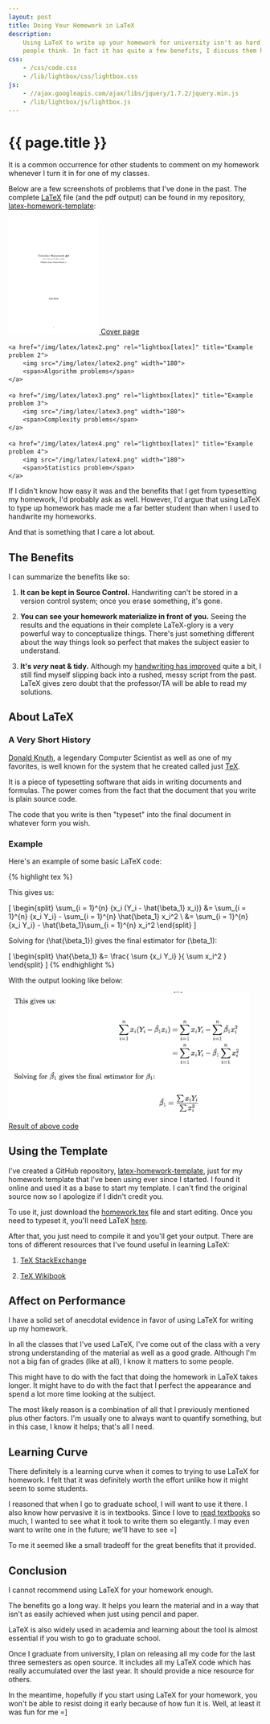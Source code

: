 ```yaml
---
layout: post
title: Doing Your Homework in LaTeX
description:
    Using LaTeX to write up your homework for university isn't as hard as some
    people think. In fact it has quite a few benefits, I discuss them here.
css:
    - /css/code.css
    - /lib/lightbox/css/lightbox.css
js:
    - //ajax.googleapis.com/ajax/libs/jquery/1.7.2/jquery.min.js
    - /lib/lightbox/js/lightbox.js
---
```


{{ page.title }}
================

It is a common occurrence for other students to comment on my homework whenever
I turn it in for one of my classes.

Below are a few screenshots of problems that I've done in the past. The complete
[LaTeX][latex] file (and the pdf output) can be found in my repository,
[latex-homework-template][repo]:

<div class="gallery large">
    <a href="/img/latex/latex1.png" rel="lightbox[latex]" title="Cover page">
        <img src="/img/latex/latex1.png" width="180">
        <span>Cover page</span>
    </a>

    <a href="/img/latex/latex2.png" rel="lightbox[latex]" title="Example problem 2">
        <img src="/img/latex/latex2.png" width="180">
        <span>Algorithm problems</span>
    </a>

    <a href="/img/latex/latex3.png" rel="lightbox[latex]" title="Example problem 3">
        <img src="/img/latex/latex3.png" width="180">
        <span>Complexity problems</span>
    </a>

    <a href="/img/latex/latex4.png" rel="lightbox[latex]" title="Example problem 4">
        <img src="/img/latex/latex4.png" width="180">
        <span>Statistics problem</span>
    </a>
</div>

If I didn't know how easy it was and the benefits that I get from typesetting my
homework, I'd probably ask as well.  However, I'd argue that using LaTeX to type
up homework has made me a far better student than when I used to handwrite my
homeworks.

And that is something that I care a lot about.

## The Benefits

I can summarize the benefits like so:

1. **It can be kept in Source Control.**
   Handwriting can't be stored in a version control system; once you erase
   something, it's gone.

2. **You can see your homework materialize in front of you.**
   Seeing the results and the equations in their complete LaTeX-glory is a very
   powerful way to conceptualize things. There's just something different about
   the way things look so perfect that makes the subject easier to understand.

3. **It's *very* neat & tidy.**
   Although my [handwriting has improved][handwriting] quite a bit, I still find
   myself slipping back into a rushed, messy script from the past. LaTeX gives
   zero doubt that the professor/TA will be able to read my solutions.

## About LaTeX

### A Very Short History

[Donald Knuth][knuth], a legendary Computer Scientist as well as one of my
favorites, is well known for the system that he created called just [TeX][tex].

It is a piece of typesetting software that aids in writing documents and
formulas. The power comes from the fact that the document that you write is
plain source code.

The code that you write is then "typeset" into the final document in whatever
form you wish.

### Example

Here's an example of some basic LaTeX code:

{% highlight tex %}

This gives us:

\[
    \begin{split}
        \sum_{i = 1}^{n} {x_i (Y_i - \hat{\beta_1} x_i)}
        &= \sum_{i = 1}^{n} {x_i Y_i}
        - \sum_{i = 1}^{n} \hat{\beta_1} x_i^2
        \\
        &= \sum_{i = 1}^{n} {x_i Y_i}
        - \hat{\beta_1}\sum_{i = 1}^{n} x_i^2
    \end{split}
\]

Solving for \(\hat{\beta_1}\) gives the final estimator for \(\beta_1\):

\[
    \begin{split}
        \hat{\beta_1}
        &= \frac{
            \sum {x_i Y_i}
        }{
            \sum x_i^2
        }
    \end{split}
\]
{% endhighlight %}

With the output looking like below:

<div class="gallery large">
    <a href="/img/latex/example.png" rel="lightbox[latex]" title="Example output">
        <img src="/img/latex/example.png" width="480">
        <span>Result of above code</span>
    </a>
</div>

## Using the Template

I've created a GitHub repository, [latex-homework-template][repo], just for my
homework template that I've been using ever since I started. I found it online
and used it as a base to start my template. I can't find the original source now
so I apologize if I didn't credit you.

To use it, just download the [homework.tex][homework.tex] file and start
editing. Once you need to typeset it, you'll need LaTeX [here][install].

After that, you just need to compile it and you'll get your output. There are
tons of different resources that I've found useful in learning LaTeX:

1. [TeX StackExchange][stackexchange]

2. [TeX Wikibook][wikibook]

## Affect on Performance

I have a solid set of anecdotal evidence in favor of using LaTeX for writing up
my homework.

In all the classes that I've used LaTeX, I've come out of the class with a very
strong understanding of the material as well as a good grade. Although I'm not a
big fan of grades (like at all), I know it matters to some people.

This might have to do with the fact that doing the homework in LaTeX takes
longer. It might have to do with the fact that I perfect the appearance and
spend a lot more time looking at the subject.

The most likely reason is a combination of all that I previously mentioned plus
other factors. I'm usually one to always want to quantify something, but in this
case, I know it helps; that's all I need.

## Learning Curve

There definitely is a learning curve when it comes to trying to use LaTeX for
homework. I felt that it was definitely worth the effort unlike how it might
seem to some students.

I reasoned that when I go to graduate school, I will want to use it there. I
also know how pervasive it is in textbooks. Since I love to [read
textbooks][textbooks] so much, I wanted to see what it took to write them so
elegantly. I may even want to write one in the future; we'll have to see =]

To me it seemed like a small tradeoff for the great benefits that it provided.

## Conclusion

I cannot recommend using LaTeX for your homework enough.

The benefits go a long way. It helps you learn the material and in a way that
isn't as easily achieved when just using pencil and paper.

LaTeX is also widely used in academia and learning about the tool is almost
essential if you wish to go to graduate school.

Once I graduate from university, I plan on releasing all my code for the last
three semesters as open source. It includes all my LaTeX code which has really
accumulated over the last year. It should provide a nice resource for others.

In the meantime, hopefully if you start using LaTeX for your homework, you won't
be able to resist doing it early because of how fun it is. Well, at least it was
fun for me =]

[latex]: http://en.wikipedia.org/wiki/LaTeX
[handwriting]: http://joshldavis.com/2013/05/20/the-path-to-dijkstras-handwriting/
[repo]: https://github.com/jdavis/latex-homework-template
[knuth]: http://en.wikipedia.org/wiki/Donald_Knuth
[tex]: http://en.wikipedia.org/wiki/TeX
[textbooks]: https://www.goodreads.com/review/list/6593701?shelf=favorites-textbooks
[install]: http://latex-project.org/ftp.html
[homework.tex]: https://github.com/jdavis/latex-homework-template/blob/master/homework.tex
[wikibook]: http://en.wikibooks.org/wiki/LaTeX
[stackexchange]: http://tex.stackexchange.com/
